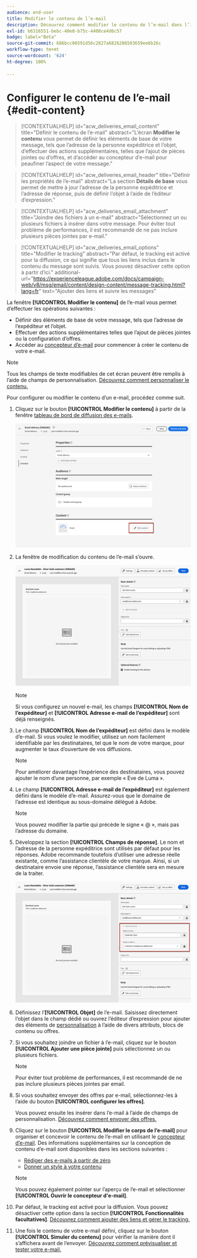 ```yaml
---
audience: end-user
title: Modifier le contenu de l’e-mail
description: Découvrez comment modifier le contenu de l’e-mail dans l’interface utilisateur web de Campaign.
exl-id: b6316551-bebc-40e0-b75c-4408ce4d6c57
badge: label="Beta"
source-git-commit: 686bcc06591d56c2827a6826286503659ee6b26c
workflow-type: tm+mt
source-wordcount: '624'
ht-degree: 100%

---
```


# Configurer le contenu de l’e-mail {#edit-content}

>[!CONTEXTUALHELP]
>id="acw_deliveries_email_content"
>title="Définir le contenu de l’e-mail"
>abstract="L’écran **Modifier le contenu** vous permet de définir les éléments de base de votre message, tels que l’adresse de la personne expéditrice et l’objet, d’effectuer des actions supplémentaires, telles que l’ajout de pièces jointes ou d’offres, et d’accéder au concepteur d’e-mail pour peaufiner l’aspect de votre message."

>[!CONTEXTUALHELP]
>id="acw_deliveries_email_header"
>title="Définir les propriétés de l’e-mail"
>abstract="La section **Détails de base** vous permet de mettre à jour l’adresse de la personne expéditrice et l’adresse de réponse, puis de définir l’objet à l’aide de l’éditeur d’expression."

>[!CONTEXTUALHELP]
>id="acw_deliveries_email_attachment"
>title="Joindre des fichiers à un e-mail"
>abstract="Sélectionnez un ou plusieurs fichiers à insérer dans votre message. Pour éviter tout problème de performances, il est recommandé de ne pas inclure plusieurs pièces jointes par e-mail."

>[!CONTEXTUALHELP]
>id="acw_deliveries_email_options"
>title="Modifier le tracking"
>abstract="Par défaut, le tracking est activé pour la diffusion, ce qui signifie que tous les liens inclus dans le contenu du message sont suivis. Vous pouvez désactiver cette option à partir d’ici."
>additional-url="https://experienceleague.adobe.com/docs/campaign-web/v8/msg/email/content/design-content/message-tracking.html?lang=fr" text="Ajouter des liens et suivre les messages"

La fenêtre **[!UICONTROL Modifier le contenu]** de l’e-mail vous permet d’effectuer les opérations suivantes :

* Définir des éléments de base de votre message, tels que l’adresse de l’expéditeur et l’objet.
* Effectuer des actions supplémentaires telles que l’ajout de pièces jointes ou la configuration d’offres.
* Accéder au [concepteur d’e-mail](get-started-email-designer.md#start-authoring) pour commencer à créer le contenu de votre e-mail.

>[!NOTE]
>
>Tous les champs de texte modifiables de cet écran peuvent être remplis à l’aide de champs de personnalisation. [Découvrez comment personnaliser le contenu.](../personalization/personalize.md)

Pour configurer ou modifier le contenu d’un e-mail, procédez comme suit.

1. Cliquez sur le bouton **[!UICONTROL Modifier le contenu]** à partir de la fenêtre [tableau de bord de diffusion des e-mails](../email/create-email.md).

   ![](assets/email-edit-content-button.png)

1. La fenêtre de modification du contenu de l’e-mail s’ouvre.

   ![](assets/email-edit-content-dashboard.png)

   >[!NOTE]
   >
   >Si vous configurez un nouvel e-mail, les champs **[!UICONTROL Nom de l’expéditeur]** et **[!UICONTROL Adresse e-mail de l’expéditeur]** sont déjà renseignés.

1. Le champ **[!UICONTROL Nom de l’expéditeur]** est défini dans le modèle d’e-mail. Si vous voulez le modifier, utilisez un nom facilement identifiable par les destinataires, tel que le nom de votre marque, pour augmenter le taux d’ouverture de vos diffusions.

   >[!NOTE]
   >
   >Pour améliorer davantage l’expérience des destinataires, vous pouvez ajouter le nom d’une personne, par exemple « Eve de Luma ».

1. Le champ **[!UICONTROL Adresse e-mail de l’expéditeur]** est également défini dans le modèle d’e-mail. Assurez-vous que le domaine de l’adresse est identique au sous-domaine délégué à Adobe.

   >[!NOTE]
   >
   >Vous pouvez modifier la partie qui précède le signe « @ », mais pas l’adresse du domaine.

1. Développez la section **[!UICONTROL Champs de réponse]**. Le nom et l’adresse de la personne expéditrice sont utilisés par défaut pour les réponses. Adobe recommande toutefois d’utiliser une adresse réelle existante, comme l’assistance clientèle de votre marque. Ainsi, si un destinataire envoie une réponse, l’assistance clientèle sera en mesure de la traiter.

   ![](assets/email-edit-content-reply-to.png)

1. Définissez l’**[!UICONTROL Objet]** de l’e-mail. Saisissez directement l’objet dans le champ dédié ou ouvrez l’éditeur d’expression pour ajouter des éléments de [personnalisation](../personalization/personalize.md) à l’aide de divers attributs, blocs de contenu ou offres.

1. Si vous souhaitez joindre un fichier à l’e-mail, cliquez sur le bouton **[!UICONTROL Ajouter une pièce jointe]** puis sélectionnez un ou plusieurs fichiers.

   >[!NOTE]
   >
   >    Pour éviter tout problème de performances, il est recommandé de ne pas inclure plusieurs pièces jointes par email.

   <!--limitation on size + number of files?-->

1. Si vous souhaitez envoyer des offres par e-mail, sélectionnez-les à l’aide du bouton **[!UICONTROL configurer les offres]**.

   Vous pouvez ensuite les insérer dans l’e-mail à l’aide de champs de personnalisation. [Découvrez comment envoyer des offres.](offers.md)

1. Cliquez sur le bouton **[!UICONTROL Modifier le corps de l’e-mail]** pour organiser et concevoir le contenu de l’e-mail en utilisant le [concepteur d’e-mail](get-started-email-designer.md#start-authoring). Des informations supplémentaires sur la conception de contenu d’e-mail sont disponibles dans les sections suivantes :

   * [Rédiger des e-mails à partir de zéro](create-email-content.md)
   * [Donner un style à votre contenu](get-started-email-style.md)

   >[!NOTE]
   >
   >Vous pouvez également pointer sur l’aperçu de l’e-mail et sélectionner **[!UICONTROL Ouvrir le concepteur d&#39;e-mail]**.

1. Par défaut, le tracking est activé pour la diffusion. Vous pouvez désactiver cette option dans la section **[!UICONTROL Fonctionnalités facultatives]**. [Découvrez comment ajouter des liens et gérer le tracking.](message-tracking.md)

1. Une fois le contenu de votre e-mail défini, cliquez sur le bouton **[!UICONTROL Simuler du contenu]** pour vérifier la manière dont il s’affichera avant de l’envoyer. [Découvrez comment prévisualiser et tester votre e-mail.](../preview-test/preview-test.md)

